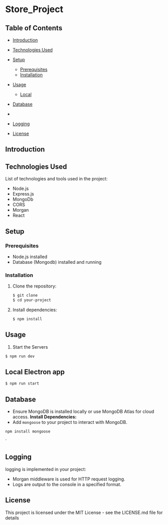 # Store_Project 


## Table of Contents

- [Introduction](#introduction)
- [Technologies Used](#technologies-used)
- [Setup](#setup)
  - [Prerequisites](#prerequisites)
  - [Installation](#installation)
- [Usage](#usage)
  - [Local](#local)
  

- [Database](#database)
- 
- [Logging](#logging)
- [License](#license)


## Introduction


## Technologies Used

List of technologies and tools used in the project:

- Node.js
- Express.js
- MongoDb
- CORS
- Morgan
- React 


## Setup

### Prerequisites

- Node.js installed
- Database (Mongodb) installed and running

### Installation

1. Clone the repository:

   ```bash
   $ git clone 
   $ cd your-project
   ```

2. Install dependencies:

   ```bash
   $ npm install
   ```
## Usage
1. Start the Servers
```bash
$ npm run dev
```
## Local Electron app



```bash
$ npm run start
```



## Database

 - Ensure MongoDB is installed locally or use MongoDB Atlas for cloud access.
**Install Dependencies:**
- Add `mongoose` to your project to interact with MongoDB.

```bash
npm install mongoose
 ```

`

## Logging

 logging is implemented in your project:

- Morgan middleware is used for HTTP request logging.
- Logs are output to the console in a specified format.




## License
This project is licensed under the MIT License - see the LICENSE.md file for details




